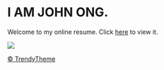 # I AM JOHN ONG.

Welcome to my online resume. Click <a href="http://johnweikangong.github.io" target="_blank">here</a> to view it. 

<img src="'assets/images/resumepage.png">

<a href="http://trendytheme.net/" target="_blank">&copy; TrendyTheme </a>
